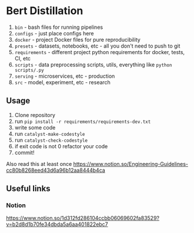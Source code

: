 # Bert Distillation

1. `bin` - bash files for running pipelines
2. `configs` - just place configs here
3. `docker` - project Docker files for pure reproducibility
4. `presets` - datasets, notebooks, etc - all you don't need to push to git
5. `requirements` - different project python requirements for docker, tests, CI, etc
6. `scripts` - data preprocessing scripts, utils, everything like `python scripts/.py`
7. `serving` - microservices, etc - production
8. `src` - model, experiment, etc - research

## Usage

1. Clone repository
2. run `pip install -r requirements/requirements-dev.txt`
3. write some code
4. run `catalyst-make-codestyle`
5. run `catalyst-check-codestyle`
6. if exit code is not 0 refactor your code
7. commit!

Also read this at least once
https://www.notion.so/Engineering-Guidelines-cc80b8268eed43d6a96b12aa8444b4ca

## Useful links

### Notion
https://www.notion.so/1d312fd286104ccbb06069602fa83529?v=b2d8d1b70fe34dbda5a6aa401822ebc7
